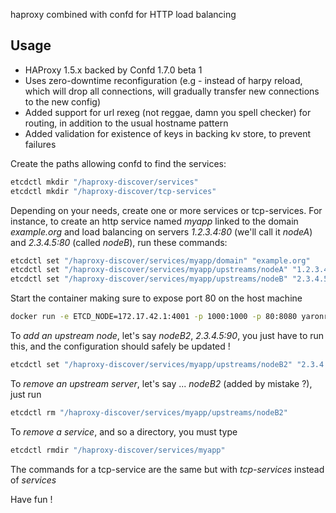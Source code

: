 haproxy combined with confd for HTTP load balancing

## Usage

* HAProxy 1.5.x backed by Confd 1.7.0 beta 1
* Uses zero-downtime reconfiguration (e.g - instead of harpy reload, which will drop all connections, will gradually transfer new connections to the new config)
* Added support for url rexeg (not reggae, damn you spell checker) for routing, in addition to the usual hostname pattern
* Added validation for existence of keys in backing kv store, to prevent failures


Create the paths allowing confd to find the services:
```bash
etcdctl mkdir "/haproxy-discover/services"
etcdctl mkdir "/haproxy-discover/tcp-services"
```

Depending on your needs, create one or more services or tcp-services.
For instance, to create an http service named *myapp* linked to the domain *example.org* and load balancing on servers *1.2.3.4:80* (we'll call it *nodeA*) and *2.3.4.5:80* (called *nodeB*), run these commands:
```bash
etcdctl set "/haproxy-discover/services/myapp/domain" "example.org"
etcdctl set "/haproxy-discover/services/myapp/upstreams/nodeA" "1.2.3.4:80"
etcdctl set "/haproxy-discover/services/myapp/upstreams/nodeB" "2.3.4.5:80"
```


Start the container making sure to expose port 80 on the host machine

```bash
docker run -e ETCD_NODE=172.17.42.1:4001 -p 1000:1000 -p 80:8080 yaronr/haproxy-confd
```


To *add an upstream node*, let's say *nodeB2*, *2.3.4.5:90*, you just have to run this, and the configuration should safely be updated !
```bash
etcdctl set "/haproxy-discover/services/myapp/upstreams/nodeB2" "2.3.4.5:90"
```

To *remove an upstream server*, let's say ... *nodeB2* (added by mistake ?), just run
```bash
etcdctl rm "/haproxy-discover/services/myapp/upstreams/nodeB2"
```

To *remove a service*, and so a directory, you must type
```bash
etcdctl rmdir "/haproxy-discover/services/myapp"
```

The commands for a tcp-service are the same but with *tcp-services* instead of *services*


Have fun !

